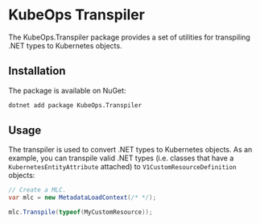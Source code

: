 # KubeOps Transpiler

The KubeOps.Transpiler package provides a set of utilities
for transpiling .NET types to Kubernetes objects.

## Installation

The package is available on NuGet:

```bash
dotnet add package KubeOps.Transpiler
```

## Usage

The transpiler is used to convert .NET types to Kubernetes objects.
As an example, you can transpile valid .NET types (i.e. classes that
have a `KubernetesEntityAttribute` attached) to
`V1CustomResourceDefinition` objects:

```csharp
// Create a MLC.
var mlc = new MetadataLoadContext(/* */);

mlc.Transpile(typeof(MyCustomResource));
```
